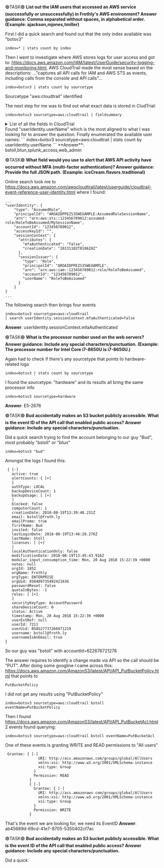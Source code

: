 🟢TASK🟢 **List out the IAM users that accessed an AWS service (successfully or unsuccessfully) in Frothly's AWS environment? Answer guidance: Comma separated without spaces, in alphabetical order. (Example: ajackson,mjones,tmiller)**  

First I did a quick search and found out that the only index available was "botsv3"
```
index=* | stats count by index
```
Then I went to investigate where AWS stores logs for user access and got to: https://docs.aws.amazon.com/IAM/latest/UserGuide/security-logging-and-monitoring.html, AWS CloudTrail made the most sense based on the descriptions: ..."captures all API calls for IAM and AWS STS as events, including calls from the console and API calls"...
```
index=botsv3 | stats count by sourcetype
```
Sourcetype "aws:cloudtrail" identified

The next step for me was to find out what exact data is stored in CludTrial:
```
index=botsv3 sourcetype=aws:cloudtrail | fieldsummary
```
<details>
  <summary>List of all the fields in CloudTrial</summary>
AssumeRole
AuthorizeSecurityGroupIngress
ConsoleLogin
CreateAccessKey
CreateDefaultVpc
CreateLogStream
CreateTags
CreateUser
Decrypt
DeleteAccessKey
DeleteAlarms
DeregisterTargets
DescribeAccountAttributes
DescribeAddresses
DescribeAlarms
DescribeAutoScalingGroups
DescribeAvailabilityZones
DescribeClusterParameterGroups
DescribeClusterSecurityGroups
DescribeClusterSnapshots
DescribeClusterSubnetGroups
DescribeClusters
DescribeConfigRuleEvaluationStatus
DescribeConfigRules
DescribeDBInstances
DescribeDBSecurityGroups
DescribeDBSnapshotAttributes
DescribeDBSnapshots
DescribeDBSubnetGroups
DescribeEventSubscriptions
DescribeHosts
DescribeIdFormat
DescribeImages
DescribeInstanceAttribute
DescribeInstanceCreditSpecifications
DescribeInstanceStatus
DescribeInstances
DescribeKeyPairs
DescribeLaunchConfigurations
DescribeLaunchTemplateVersions
DescribeLaunchTemplates
DescribeLifecycleHooks
DescribeListeners
DescribeLoadBalancerAttributes
DescribeLoadBalancers
DescribeNetworkAcls
DescribeNetworkInterfaces
DescribePlacementGroups
DescribePolicies
DescribeReservedInstances
DescribeRouteTables
DescribeScalingActivities
DescribeSecurityGroups
DescribeSnapshots
DescribeStaleSecurityGroups
DescribeSubnets
DescribeTags
DescribeTargetGroupAttributes
DescribeTargetGroups
DescribeTargetHealth
DescribeTrails
DescribeVolumeStatus
DescribeVolumes
DescribeVolumesModifications
DescribeVpcs
GetAccountPasswordPolicy
GetAccountSummary
GetBucketAcl
GetBucketCors
GetBucketEncryption
GetBucketLifecycle
GetBucketLocation
GetBucketLogging
GetBucketNotification
GetBucketPolicy
GetBucketReplication
GetBucketRequestPayment
GetBucketTagging
GetBucketVersioning
GetBucketWebsite
GetCallerIdentity
GetComplianceDetailsByConfigRule
GetComplianceSummaryByConfigRule
GetConsoleOutput
GetConsoleScreenshot
GetSessionToken
GetUser
ListAccessKeys
ListAccountAliases
ListAssessmentRuns
ListAttachedUserPolicies
ListBuckets
ListCertificates
ListDistributions
ListFindings
ListFunctions20150331
ListGroups
ListInstanceProfiles
ListSSHPublicKeys
ListServiceSpecificCredentials
ListTagsForResource
ListUsers
PutBucketAcl
PutEvaluations
PutMetricAlarm
PutScalingPolicy
RegisterTargets
RevokeSecurityGroupIngress
RunInstances
StartAssessmentRun
TerminateInstances
UpdateAccessKey
UpdateSecurityGroupRuleDescriptionsIngress
</details>
Found "userIdentity.userName" which is the most aligned to what I was looking for to answer the question.
Finally enumerated the available user names:
```
index=botsv3 sourcetype=aws:cloudtrail | stats count by userIdentity.userName
```
**Answer**: bstoll,btun,splunk_access,web_admin

🟢TASK🟢 **What field would you use to alert that AWS API activity have occurred without MFA (multi-factor authentication)? Answer guidance: Provide the full JSON path. (Example: iceCream.flavors.traditional)**  

Online search took me to https://docs.aws.amazon.com/awscloudtrail/latest/userguide/cloudtrail-event-reference-user-identity.html where I found:
```
...
"userIdentity": {
    "type": "AssumedRole",
    "principalId": "AROAIDPPEZS35WEXAMPLE:AssumedRoleSessionName",
    "arn": "arn:aws:sts::123456789012:assumed-role/RoleToBeAssumed/MySessionName",
    "accountId": "123456789012",
    "accessKeyId": "",
    "sessionContext": {
      "attributes": {
        "mfaAuthenticated": "false",
        "creationDate": "20131102T010628Z"
      },
      "sessionIssuer": {
        "type": "Role",
        "principalId": "AROAIDPPEZS35WEXAMPLE",
        "arn": "arn:aws:iam::123456789012:role/RoleToBeAssumed",
        "accountId": "123456789012",
        "userName": "RoleToBeAssumed"
      }
    }
}
...
```
The following search then brings four events
```
index=botsv3 sourcetype=aws:cloudtrail 
| search userIdentity.sessionContext.mfaAuthenticated=false
```
**Answer**: userIdentity.sessionContext.mfaAuthenticated

🟢TASK🟢 **What is the processor number used on the web servers? Answer guidance: Include any special characters/punctuation. (Example: The processor number for Intel Core i7-8650U is i7-8650U.)**  

Again had to check if there's any sourcetype that points to hardware-related logs
```
index=botsv3 | stats count by sourcetype
```
I found the sourcetype: "hardware" and its results all bring the same processor info
```
index=botsv3 sourcetype=hardware
```
**Answer**: E5-2676

🟢TASK🟢 **Bud accidentally makes an S3 bucket publicly accessible. What is the event ID of the API call that enabled public access? Answer guidance: Include any special characters/punctuation.**  

Did a quick search trying to find the account belonging to our guy "Bud", most probably "bstoll" or "btun"
```
index=botsv3 "bud"
```
Amongst the logs I found this:
```
 { [-]
   active: true
   alertCounts: { [+]
   }
   authType: LOCAL
   backupDeviceCount: 1
   backupUsage: [ [+]
   ]
   blocked: false
   computerCount: 1
   creationDate: 2018-08-19T13:39:48.231Z
   email: bstoll@froth.ly
   emailPromo: true
   firstName: Bud
   invited: false
   lastLoginDate: 2018-08-19T13:46:20.276Z
   lastName: Stoll
   licenses: [ [+]
   ]
   localAuthenticationOnly: false
   modificationDate: 2018-08-19T13:45:43.916Z
   modular_input_consumption_time: Mon, 20 Aug 2018 15:22:39 +0000
   notes: null
   orgId: 1852
   orgName: Frothly
   orgType: ENTERPRISE
   orgUid: 858489735492421636
   passwordReset: false
   quotaInBytes: -1
   roles: [ [+]
   ]
   securityKeyType: AccountPassword
   shareDeviceCount: 0
   status: Active
   timestamp: Mon, 20 Aug 2018 15:22:39 +0000
   userExtRef: null
   userId: 7211
   userUid: 858527737266971219
   username: bstoll@froth.ly
   usernameIsAnEmail: true
} 
```
So our guy was "bstoll" with accountId=622676721278 

The answer requires to identify a change made via API so the call should be "PUT".
After doing some googline I came across this: https://docs.aws.amazon.com/AmazonS3/latest/API/API_PutBucketPolicy.html that points to
```
PutBucketPolicy
```
I did not get any results using "PutBucketPolicy"
```
index=botsv3 sourcetype=aws:cloudtrail bstoll eventName=PutBucketPolicy
```
Then I found https://docs.aws.amazon.com/AmazonS3/latest/API/API_PutBucketAcl.html 
 2 events found querying:
```
index=botsv3 sourcetype=aws:cloudtrail bstoll eventName=PutBucketAcl
```
One of these events is granting WRITE and READ permissions to "All users"
```
 Grantee: { [-]
               URI: http://acs.amazonaws.com/groups/global/AllUsers
               xmlns:xsi: http://www.w3.org/2001/XMLSchema-instance
               xsi:type: Group
             }
             Permission: READ
           }
           { [-]
             Grantee: { [-]
               URI: http://acs.amazonaws.com/groups/global/AllUsers
               xmlns:xsi: http://www.w3.org/2001/XMLSchema-instance
               xsi:type: Group
             }
             Permission: WRITE
           }
```
That's the event we are looking for, we need its EventID
**Answer**: ab45689d-69cd-41e7-8705-5350402cf7ac

🟢TASK🟢 **Bud accidentally makes an S3 bucket publicly accessible. What is the event ID of the API call that enabled public access? Answer guidance: Include any special characters/punctuation.**  

Did a quick
